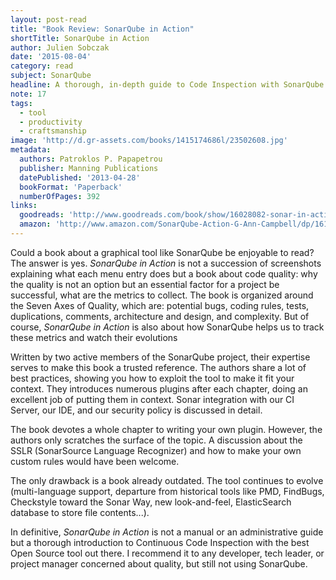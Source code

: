 ```yaml
---
layout: post-read
title: "Book Review: SonarQube in Action"
shortTitle: SonarQube in Action
author: Julien Sobczak
date: '2015-08-04'
category: read
subject: SonarQube
headline: A thorough, in-depth guide to Code Inspection with SonarQube
note: 17
tags:
  - tool
  - productivity
  - craftsmanship
image: 'http://d.gr-assets.com/books/1415174686l/23502608.jpg'
metadata:
  authors: Patroklos P. Papapetrou
  publisher: Manning Publications
  datePublished: '2013-04-28'
  bookFormat: 'Paperback'
  numberOfPages: 392
links:
  goodreads: 'http://www.goodreads.com/book/show/16028082-sonar-in-action'
  amazon: 'http://www.amazon.com/SonarQube-Action-G-Ann-Campbell/dp/1617290955/'
---
```


Could a book about a graphical tool like SonarQube be enjoyable to read? The answer is yes. *SonarQube in Action* is not a succession of screenshots explaining what each menu entry does but a book about code quality: why the quality is not an option but an essential factor for a project be successful, what are the metrics to collect. The book is organized around the Seven Axes of Quality, which are: potential bugs, coding rules, tests, duplications, comments, architecture and design, and complexity. But of course, *SonarQube in Action* is also about how SonarQube helps us to track these metrics and watch their evolutions

Written by two active members of the SonarQube project, their expertise serves to make this book a trusted reference. The authors share a lot of best practices, showing you how to exploit the tool to make it fit your context. They introduces numerous plugins after each chapter, doing an excellent job of putting them in context. Sonar integration with our CI Server, our IDE, and our security policy is discussed in detail.

The book devotes a whole chapter to writing your own plugin. However, the authors only scratches the surface of the topic. A discussion about the SSLR (SonarSource Language Recognizer) and how to make your own custom rules would have been welcome.

The only drawback is a book already outdated. The tool continues to evolve (multi-language support, departure from historical tools like PMD, FindBugs, Checkstyle toward the Sonar Way, new look-and-feel, ElasticSearch database to store file contents...).

In definitive, *SonarQube in Action* is not a manual or an administrative guide but a thorough introduction to Continuous Code Inspection with the best Open Source tool out there. I recommend it to any developer, tech leader, or project manager concerned about quality, but still not using SonarQube.
